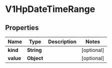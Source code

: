 

# V1HpDateTimeRange


## Properties

Name | Type | Description | Notes
------------ | ------------- | ------------- | -------------
**kind** | **String** |  |  [optional]
**value** | **Object** |  |  [optional]




